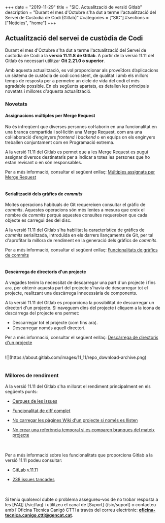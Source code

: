+++
date        = "2019-11-29"
title       = "SIC. Actualització de versió Gitlab"
description = "Durant el mes d'Octubre s'ha dut a terme l'actualització del Servei de Custodia de Codi (Gitlab)"
#categories  = ["SIC"]
#sections    = ["Notícies", "home"]
+++

## Actualització del servei de custòdia de Codi

Durant el mes d'Octubre s'ha dut a terme l'actualització del Servei de custòdia de Codi a la **versió 11.11.8 de Gitlab**.
A partir de la versió 11.11 del Gitlab és necessari utilitzar **Git 2.21.0 o superior**. 

Amb aquesta actualització, es vol proporcionar als proveïdors d’aplicacions un sistema de custòdia de codi consistent, de qualitat i amb els millors temps de resposta per a permetre un cicle de vida del codi el més agradable possible. En els següents apartats, es detallen les principals novetats i millores d'aquesta actualització.

### Novetats

#### Assignacions múltiples per Merge Request

No és infreqüent que diverses persones col·laborin en una funcionalitat en una branca compartida i sol·licitin una Merge Request, com ara una col·laboració d’enginyers _frontend_ i _backend_ o en equips on els enginyers treballen conjuntament com en Programació extrema.

A la versió 11.11 del Gitlab es permet que a les Merge Request es pugui assignar diversos destinataris per a indicar a totes les persones que ho estan revisant o en són responsables. 

Per a més informació, consultar el següent enllaç: [Múltiples assignats per Merge Request](https://docs.gitlab.com/ee/user/project/merge_requests/#multiple-assignees-starter)
<br><br>

#### Serialització dels gràfics de _commits_

Moltes operacions habituals de Git requereixen consultar el gràfic de _commits_. Aquestes operacions són més lentes a mesura que creix el nombre de _commits_ perquè aquestes consultes requereixen que cada objecte es carregui des del disc. 

A la versió 11.11 del Gitlab s'ha habilitat la característica de gràfics de _commits_ serialitzada, introduïda en els darrers llançaments de Git, per tal d'aprofitar la millora de rendiment en la generació dels gràfics de _commits_. 

Per a més informació, consultar el següent enllaç: [Funcionalitats de gràfics de commits](https://git-scm.com/docs/commit-graph)
<br><br>

#### Descàrrega de directoris d'un projecte

A vegades tenim la necessitat de descarregar una part d'un projecte i fins ara, per obtenir aquesta part del projecte s'havia de descarregar tot el projecte, realitzant una descàrrega innecessària de components.

A la versió 11.11 del Gitlab es proporciona la possibilitat de descarregar un directori d'un projecte. Si naveguem dins del projecte i cliquem a la icona de descàrrega del projecte ens permet:

- Descarregar tot el projecte (com fins ara).
- Descarregar només aquell directori.

Per a més informació, consultar el següent enllaç: [Descàrrega de directoris d'un projecte](https://docs.gitlab.com/ee/user/project/repository/#download-source-code)

<br>
![](https://about.gitlab.com/images/11_11/repo_download-archive.png)
<br><br>

### Millores de rendiment

A la versió 11.11 del Gitlab s'ha millorat el rendiment principalment en els següents punts:

- [Cerques de les issues](https://gitlab.com/gitlab-org/gitlab-ce/merge_requests/27817)

- [Funcionalitat de diff complet](https://gitlab.com/gitlab-org/gitlab-foss/merge_requests/27413)

- [No carregar les pàgines Wiki d'un projecte si només es llisten](https://gitlab.com/gitlab-org/gitlab-foss/merge_requests/22801)

- [No crear una referència temporal si es comparen branques del mateix projecte](https://gitlab.com/gitlab-org/gitlab-foss/merge_requests/24038)

<br><br>
Per a més informació sobre les funcionalitats que proporciona Gitlab a la versió 11.11 podeu consultar:

- [GitLab v.11.11](https://about.gitlab.com/2019/05/22/gitlab-11-11-released/)

- [238 issues tancades](https://gitlab.com/gitlab-org/gitlab-foss/issues?scope=all&utf8=%E2%9C%93&state=all&milestone_title=11.11)

<br><br>
Si teniu qualsevol dubte o problema assegureu-vos de no trobar resposta a les [FAQ] (/sic/faq) i utilitzeu el canal de [Suport] (/sic/suport) o contacteu amb l'Oficina Tècnica Canigó CTTI a través del correu electrònic: **oficina-tecnica.canigo.ctti@gencat.cat**.
